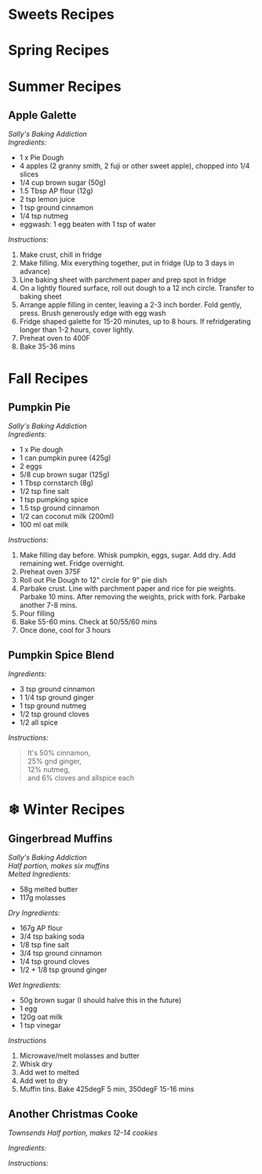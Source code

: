 # Sweets Recipes

# Spring Recipes

# Summer Recipes

## Apple Galette
*Sally's Baking Addiction*  
*Ingredients:*  
- 1 x Pie Dough
- 4 apples (2 granny smith, 2 fuji or other sweet apple), chopped into 1/4 slices
- 1/4 cup brown sugar (50g)
- 1.5 Tbsp AP flour (12g)
- 2 tsp lemon juice
- 1 tsp ground cinnamon
- 1/4 tsp nutmeg
- eggwash: 1 egg beaten with 1 tsp of water

*Instructions:*
1. Make crust, chill in fridge
2. Make filling.  Mix everything together, put in fridge (Up to 3 days in advance)
3. Line baking sheet with parchment paper and prep spot in fridge
4. On a lightly floured surface, roll out dough to a 12 inch circle.  Transfer to baking sheet
5. Arrange apple filling in center, leaving a 2-3 inch border.  Fold gently, press.  Brush generously edge with egg wash
6. Fridge shaped galette for 15-20 minutes, up to 8 hours.  If refridgerating longer than 1-2 hours, cover lightly.
7. Preheat oven to 400F
8. Bake 35-36 mins


# Fall Recipes 

## Pumpkin Pie
*Sally's Baking Addiction*  
*Ingredients:*
- 1 x Pie dough
- 1 can pumpkin puree (425g)
- 2 eggs
- 5/8 cup brown sugar (125g)
- 1 Tbsp cornstarch (8g)
- 1/2 tsp fine salt
- 1 tsp pumpking spice
- 1.5 tsp ground cinnamon
- 1/2 can coconut milk (200ml)
- 100 ml oat milk

*Instructions:*
1. Make filling day before.  Whisk pumpkin, eggs, sugar.  Add dry.  Add remaining wet.  Fridge overnight.  
2. Preheat oven 375F  
3. Roll out Pie Dough to 12" circle for 9" pie dish  
4. Parbake crust.  Line with parchment paper and rice for pie weights.  Parbake 10 mins.  After removing the weights, prick with fork.  Parbake another 7-8 mins.  
5. Pour filling  
6. Bake 55-60 mins.  Check at 50/55/60 mins  
7. Once done, cool for 3 hours  


## Pumpkin Spice Blend
*Ingredients:*
- 3 tsp ground cinnamon
- 1 1/4 tsp ground ginger
- 1 tsp ground nutmeg
- 1/2 tsp ground cloves
- 1/2 all spice

*Instructions:*
> It's 50% cinnamon,  
> 25% gnd ginger,  
> 12% nutmeg,  
> and 6% cloves and allspice each


# &#10052; Winter Recipes 

## Gingerbread Muffins
*Sally's Baking Addiction*  
*Half portion, makes six muffins*  
*Melted Ingredients:*
- 58g melted butter
- 117g molasses

*Dry Ingredients:*
- 167g AP flour
- 3/4 tsp baking soda
- 1/8 tsp fine salt
- 3/4 tsp ground cinnamon
- 1/4 tsp ground cloves
- 1/2 + 1/8 tsp ground ginger

*Wet Ingredients:*  
- 50g brown sugar (I should halve this in the future)
- 1 egg
- 120g oat milk
- 1 tsp vinegar

*Instructions*
1. Microwave/melt molasses and butter
2. Whisk dry
3. Add wet to melted
4. Add wet to dry
5. Muffin tins.  Bake 425degF 5 min, 350degF 15-16 mins

## Another Christmas Cooke
*Townsends*
*Half portion, makes 12-14 cookies*

*Ingredients:*

*Instructions:*